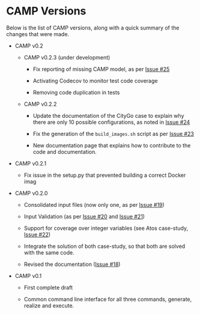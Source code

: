 # CAMP Versions

Below is the list of CAMP versions, along with a quick summary of the
changes that were made.

*   CAMP v0.2

	*   CAMP v0.2.3 (under development)

		*   Fix reporting of missing CAMP model, as per [Issue
			#25](https://github.com/STAMP-project/camp/issues/25)

		*   Activating Codecov to monitor test code coverage

		*   Removing code duplication in tests

	*  CAMP v0.2.2

		*   Update the documentation of the CityGo case to explain why
			there are only 10 possible configurations, as noted in
			[Issue
			#24](https://github.com/STAMP-project/camp/issues/24)

		*   Fix the generation of the `build_images.sh` script as per
			[Issue
			#23](https://github.com/STAMP-project/camp/issues/23)

		*   New documentation page that explains how to contribute to
			the code and documentation.

*   CAMP v0.2.1

	*   Fix issue in the setup.py that prevented building a correct
		Docker imag

*   CAMP v0.2.0

	*   Consolidated input files (now only one, as per [Issue
		#19](https://github.com/STAMP-project/camp/issues/19))

	*   Input Validation (as per [Issue
		#20](https://github.com/STAMP-project/camp/issues/20) and
		[Issue #21](https://github.com/STAMP-project/camp/issues/21))

	*   Support for coverage over integer variables (see Atos case-study,
		[Issue #22](https://github.com/STAMP-project/camp/issues/22))

	*   Integrate the solution of both case-study, so that both are solved
		with the same code.

	*   Revised the documentation ([Issue
		#18](https://github.com/STAMP-project/camp/issues/18))

*   CAMP v0.1

	*    First complete draft

	*    Common command line interface for all three commands,
		 generate, realize and execute.
